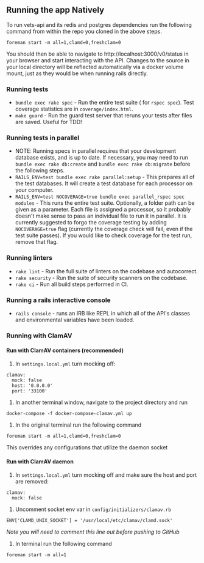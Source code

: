 ## Running the app Natively

To run vets-api and its redis and postgres dependencies run the following command from within the repo you cloned in the above steps.

```
foreman start -m all=1,clamd=0,freshclam=0
```

You should then be able to navigate to http://localhost:3000/v0/status in your browser and start interacting with the API. Changes to the source in your local directory will be reflected automatically via a docker volume mount, just as they would be when running rails directly.

### Running tests

- `bundle exec rake spec` - Run the entire test suite  ( for `rspec spec`). Test coverage statistics are in `coverage/index.html`.
- `make guard` - Run the guard test server that reruns your tests after files are saved. Useful for TDD!

### Running tests in parallel

- NOTE: Running specs in parallel requires that your development database exists, and is up to date. If necessary, you may need to run `bundle exec rake db:create` and `bundle exec rake db:migrate` before the following steps.
- `RAILS_ENV=test bundle exec rake parallel:setup` - This prepares all of the test databases. It will create a test database for each processor on your computer.
- `RAILS_ENV=test NOCOVERAGE=true bundle exec parallel_rspec spec modules` - This runs the entire test suite. Optionally, a folder path can be given as a parameter. Each file is assigned a processor, so it probably doesn't make sense to pass an individual file to run it in parallel. It is currently suggested to forgo the coverage testing by adding `NOCOVERAGE=true` flag (currently the coverage check will fail, even if the test suite passes). If you would like to check coverage for the test run, remove that flag.

### Running linters

- `rake lint` - Run the full suite of linters on the codebase and autocorrect.
- `rake security` - Run the suite of security scanners on the codebase.
- `rake ci` - Run all build steps performed in CI.

### Running a rails interactive console

- `rails console` -  runs an IRB like REPL in which all of the API's classes and environmental variables have been loaded.

### Running with ClamAV

#### Run with ClamAV containers (recommended)

1. In `settings.local.yml` turn mocking off:
```
clamav:
  mock: false
  host: '0.0.0.0'
  port: '33100'
```

1. In another terminal window, navigate to the project directory and run
```
docker-compose -f docker-compose-clamav.yml up
```

1. In the original terminal run the following command
```
foreman start -m all=1,clamd=0,freshclam=0
```

This overrides any configurations that utilize the daemon socket

#### Run with ClamAV daemon

1. In `settings.local.yml` turn mocking off and make sure the host and port are removed:
```
clamav:
  mock: false
```

1. Uncomment socket env var in `config/initializers/clamav.rb`

```
ENV['CLAMD_UNIX_SOCKET'] = '/usr/local/etc/clamav/clamd.sock'
```

*Note you will need to comment this line out before pushing to GitHub*

1. In terminal run the following command
```
foreman start -m all=1
```
